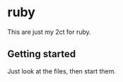 # ruby

This are just my 2ct for ruby.

## Getting started

Just look at the files, then start them.
